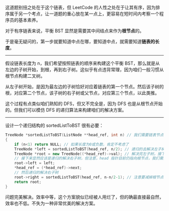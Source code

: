 这道题别扭之处在于这个链表，但 LeetCode 的人性之处在于让其有序，因为排序属于另一个考点，让一道题的重心放在某一点上，更容易在短时间内考察一个程序员的基本素养。

对于有序链表来说，平衡 BST 显然是需要其中间结点来作为**根节点**的。

于是毫无疑问的，第一步就要知道中点在哪，要知道中点，就需要知道**链表的长度**。

-----

假设链表长度为 n，我们希望按照链表的顺序来构建这个平衡 BST，那么就是从左边的子树开始，到根，再到右子树。这似乎有点违背常理，因为咱们一般习惯从根节点构建二叉树。

从左子树开始，是因为最左边的子树恰好对应着链表的第一个节点。然后该子树的根，对应第二个节点，该子树的右子树或父节点，对应第三个节点，以此类推。

这个过程有点类似咱们熟知的 DFS，但又不完全是，因为 DFS 也是从根节点开始的。但我们可以模仿 DFS 的递归算法来构建咱们的解决方案。

-----

设计一个递归结构的 sortedListToBST 很有必要：

```cpp
TreeNode *sortedListToBST(ListNode **head_ref, int n) // 我们需要链表节点的引用，以及长度 n
{
    if (n<1) return NULL; // 如果长度为0或负数，肯定不考虑了
    TreeNode *left = sortedListToBST(head_ref, n/2); // 递归的去解决左子树，其最深的位置，便是最左节点，刚好对应 head。而左边的长度，恰为 n 的一半
    TreeNode *root = new TreeNode((*head_ref)->val); // 解决完左子树，接下来就是根节点，new 出根节点，并赋予 head 当前指向的值
    // 接下来显然应该是递归的解决右子树，但注意，head 指针目前仍指向根节点，我们需要先将其向后移动，同时，也应该将 root 的 left 指向上面的左子树递归结果
    root->left = left;
    *head_ref = (*head_ref)->next;
    // 然后递归的解决右子树
    root->right = sortedListToBST(head_ref, n-n/2-1); // 注意要减掉根节点的占位。
    return root;
}
```

问题完美解决。效率中等，这个方案貌似已经被人用烂了，但的确最直接最自然，效率也不低。不失为一种非常优美的解决方案。

